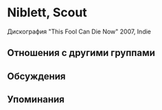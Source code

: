 # Niblett, Scout

Дискография
"This Fool Can Die Now" 2007, Indie

## Отношения с другими группами


## Обсуждения


## Упоминания

